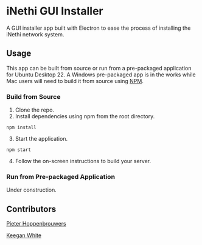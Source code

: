 # iNethi GUI Installer
A GUI installer app built with Electron to ease the process of installing the iNethi network system.

## Usage
This app can be built from source or run from a pre-packaged application for Ubuntu Desktop 22. A 
Windows pre-packaged app is in the works while Mac users will need to build it from source using
[NPM](https://www.npmjs.com/).

### Build from Source
1. Clone the repo.
2. Install dependencies using npm from the root directory.
```
npm install
```
3. Start the application.
```
npm start
```
4. Follow the on-screen instructions to build your server.

### Run from Pre-packaged Application
Under construction.

## Contributors
[Pieter Hoppenbrouwers](https://github.com/pieterhop)

[Keegan White](https://github.com/keeganwhite)
